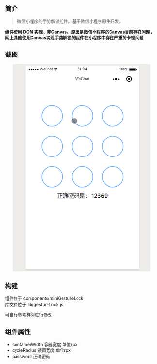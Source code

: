 ## 简介
> 微信小程序的手势解锁组件。基于微信小程序原生开发。

**组件使用 DOM 实现，非Canvas。原因是微信小程序的Canvas目前存在问题，网上其他使用Canvas实现手势解锁的组件在小程序中存在严重的卡顿问题**

## 截图

<p align="center"><img src="https://github.com/geminate/geminate.github.io/blob/master/assets/images/2018/gesture.gif" alt="d-tools"></p>

## 构建

组件位于 components/miniGestureLock <br>
库文件位于 lib/gestureLock.js

可自行参考样例进行修改

## 组件属性
- containerWidth 容器宽度 单位rpx
- cycleRadius    锁圆宽度 单位rpx
- password 正确密码

